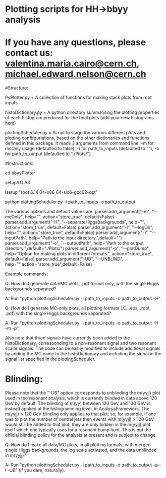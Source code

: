 # Plotting scripts for  HH->bbyy analysis
#
# If you have any questions, please contact us: valentina.maria.cairo@cern.ch, michael.edward.nelson@cern.ch


#Structure:

PyPlotter.py =  A collection of functions for making stack plots from root inputs

histoDictionary.py = A python directory summarising the plotting properties of each histogram produced for the final plots (add your new histograms here)

plottingScheduler.py = Script to stage the various different plots and plotting confirguriations, based on the other dictionaries and functions defined in this package. It reads 3 arguments from command line: -m for mcOnly usage (defaulted to false), -i for path_to_inputs (defaulted to ""), -o for path_to_output (defaulted to "./Plots/")


#Instructions:

cd bbyyPlotter

setupATLAS

lsetup "root 6.14.04-x86_64-slc6-gcc62-opt"

python plottingScheduler.py -i path_to_inputs -o path_to_output



The various options and default values are:
    parser.add_argument("-m", "--mcOnly", help="", action="store_true", default=False)
    parser.add_argument("-H", "--separateHiggsBackgrounds", help="", action="store_true", default=False)
    parser.add_argument("-l", "--logOn", help="", action="store_true", default=False)
    parser.add_argument("-i", "--inputPath", help="Path to the input directory.",default="")
    parser.add_argument("-o", "--outputPath", help="Path to the output directory.",default="./Plots/") 
    parser.add_argument("-p", "--plotDump", help="Option for making plots in different formats.", action="store_true", default=False) 
    parser.add_argument("-UB", "--UNBLIND", help="",action="store_true",default=False) 

Example commands:

Q: How do I generate data/MC plots, .pdf format only, with the single Higgs backgrounds separated?

A: Run "python plottingScheduler.py -i path_to_inputs -o path_to_output -H".

Q: How do I generate MC-only plots, all plotting formats (.C, .eps, .root, .pdf) with the single Higgs backgrounds separated?

A: Run "python plottingScheduler.py -i path_to_inputs -o path_to_output -H -m -p".

Also note that three signals have currently been added to the histoDictionary, corresponding to a non-resonant signal and two resonant scalar signals. The code can be easily modified to include additional signals by adding the MC name to the histoDictionary and including the signal in the signal list specified in the plottingScheduler. 

# Blinding:

Please note that the "-UB"  option corresponds to unblinding the m(yyjj) plot used in the resonant analysis, which is currently blinded in data above 120 GeV by default. The blinding of m(yy) between 120 GeV and 130 GeV is instead applied at the histogramming level, in AnalysisFramework. The m(yyjj) > 120 GeV blinding only applies to that plot; so, for example, if one was to plot the number of central jets then events with m(yyjj) > 120 GeV would still be added to that plot; they are only hidden in the m(yyjj) plot itself which one typically uses for a resonant bump hunt. This is not the official blinding policy for the analysis at present and is subject to change. 

Q: How do I make all data/MC plots, in all plotting formats, with merged single Higgs backgrounds, the log scale activated, and the data unblinded in m(yyjj)?

A: Run "python plottingScheduler.py -i path_to_inputs -o path_to_output -p -l -UB" (if you dare, naturally).
